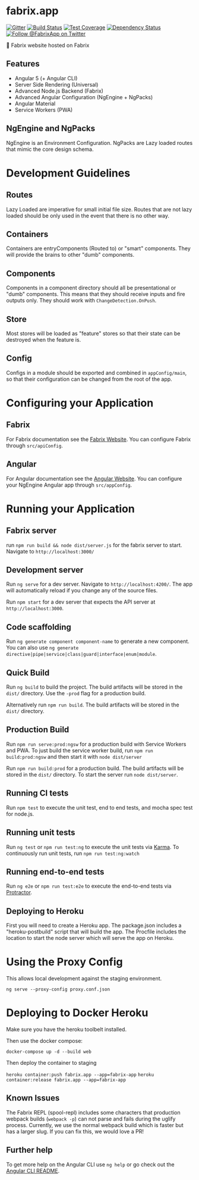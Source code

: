 # fabrix.app

[![Gitter][gitter-image]][gitter-url]
[![Build Status][ci-image]][ci-url]
[![Test Coverage][coverage-image]][coverage-url]
[![Dependency Status][daviddm-image]][daviddm-url]
[![Follow @FabrixApp on Twitter][twitter-image]][twitter-url]

:evergreen_tree: Fabrix website hosted on Fabrix

## Features
 - Angular 5 (+ Angular CLI)
 - Server Side Rendering (Universal)
 - Advanced Node.js Backend (Fabrix)
 - Advanced Angular Configuration (NgEngine + NgPacks)
 - Angular Material
 - Service Workers (PWA)

## NgEngine and NgPacks
NgEngine is an Environment Configuration. NgPacks are Lazy loaded routes that mimic the core design schema.

# Development Guidelines
## Routes
Lazy Loaded are imperative for small initial file size. Routes that are not lazy loaded should be only used in the event that there is no other way.

## Containers
Containers are entryComponents (Routed to) or "smart" components. They will provide the brains to other "dumb" components.

## Components
Components in a component directory should all be presentational or "dumb" components. This means that they should receive inputs and fire outputs only. They should work with `ChangeDetection.OnPush`.

## Store
Most stores will be loaded as "feature" stores so that their state can be destroyed when the feature is.

## Config
Configs in a module should be exported and combined in `appConfig/main`, so that their configuration can be changed from the root of the app.

# Configuring your Application
## Fabrix
For Fabrix documentation see the [Fabrix Website](https://fabrix.app). You can configure Fabrix through `src/apiConfig`.

## Angular
For Angular documentation see the [Angular Website](https://angular.io).  You can configure your NgEngine Angular app through `src/appConfig`. 

# Running your Application

## Fabrix server
run `npm run build && node dist/server.js` for the fabrix server to start. Navigate to `http://localhost:3000/`

## Development server

Run `ng serve` for a dev server. Navigate to `http://localhost:4200/`. The app will automatically reload if you change any of the source files.

Run `npm start` for a dev server that expects the API server at `http://localhost:3000`.  

## Code scaffolding

Run `ng generate component component-name` to generate a new component. You can also use `ng generate directive|pipe|service|class|guard|interface|enum|module`.

## Quick Build

Run `ng build` to build the project. The build artifacts will be stored in the `dist/` directory. Use the `-prod` flag for a production build.

Alternatively run `npm run build`. The build artifacts will be stored in the `dist/` directory.

## Production Build
Run `npm run serve:prod:ngsw` for a production build with Service Workers and PWA. To just build the service worker build, run `npm run build:prod:ngsw` and then start it with `node dist/server`

Run `npm run build:prod` for a production build. The build artifacts will be stored in the `dist/` directory. To start the server run `node dist/server`.

## Running CI tests
Run `npm test` to execute the unit test, end to end tests, and mocha spec test for node.js.

## Running unit tests

Run `ng test` or `npm run test:ng` to execute the unit tests via [Karma](https://karma-runner.github.io). To continuously run unit tests, run `npm run test:ng:watch`

## Running end-to-end tests

Run `ng e2e` or `npm run test:e2e` to execute the end-to-end tests via [Protractor](http://www.protractortest.org/).

## Deploying to Heroku
First you will need to create a Heroku app. The package.json includes a "heroku-postbuild" script that will build the app. The Procfile includes the location to start the node server which will serve the app on Heroku.


# Using the Proxy Config
This allows local development against the staging environment.

`ng serve --proxy-config proxy.conf.json`

# Deploying to Docker Heroku
Make sure you have the heroku toolbelt installed.

Then use the docker compose:

`docker-compose up -d --build web`

Then deploy the container to staging

`heroku container:push fabrix.app --app=fabrix-app`
`heroku container:release fabrix.app --app=fabrix-app`

## Known Issues
The Fabrix REPL (spool-repl) includes some characters that production webpack builds (`webpack -p`) can not parse and fails during the uglify process.  Currently, we use the normal webpack build which is faster but has a larger slug. If you can fix this, we would love a PR!

## Further help

To get more help on the Angular CLI use `ng help` or go check out the [Angular CLI README](https://github.com/angular/angular-cli/blob/master/README.md).

[ci-image]: https://img.shields.io/circleci/project/github/fabrix-app/fabrix.app/master.svg
[ci-url]: https://circleci.com/gh/fabrix-app/fabrix.app/tree/master
[daviddm-image]: http://img.shields.io/david/fabrix-app/fabrix.app.svg?style=flat-square
[daviddm-url]: https://david-dm.org/fabrix-app/fabrix.app
[gitter-image]: http://img.shields.io/badge/+%20GITTER-JOIN%20CHAT%20%E2%86%92-1DCE73.svg?style=flat-square
[gitter-url]: https://gitter.im/fabrix-app/fabrix
[twitter-image]: https://img.shields.io/twitter/follow/FabrixApp.svg?style=social
[twitter-url]: https://twitter.com/FabrixApp
[coverage-image]: https://img.shields.io/codeclimate/coverage/github/fabrix-app/fabrix.app.svg?style=flat-square
[coverage-url]: https://codeclimate.com/github/fabrix-app/fabrix.app/coverage

